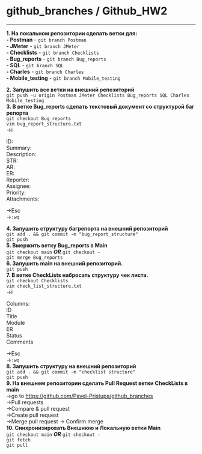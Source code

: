 # github_branches / Github_HW2
____
__1. На локальном репозитории сделать ветки для:__  
__- Postman__ - `git branch Postman`    
__- JMeter__ - `git branch JMeter`    
__- Checklists__ - `git branch Checklists`    
__- Bug_reports__ - `git branch Bug_reports`   
__- SQL__ - `git branch SQL`    
__- Charles__ - `git branch Charles`     
__- Mobile_testing__ - `git branch Mobile_testing`    
  
__2. Запушить все ветки на внешний репозиторий__  
`git push -u origin Postman JMeter Checklists Bug_reports SQL Charles Mobile_testing`  
__3. В ветке Bug_reports сделать текстовый документ со структурой баг репорта__  
`git checkout Bug_reports`  
`vim bug_report_structure.txt`  
->i  
  
ID:  
Summary:  
Description:  
STR:  
AR:  
ER:  
Reporter:  
Assignee:  
Priority:  
Attachments:  
  
->Esc  
->`:wq`  
  
__4. Запушить структуру багрепорта на внешний репозиторий__  
`git add . && git commit -m "bug_report_structure"`  
`git push`  
__5. Вмержить ветку Bug_reports в Main__  
`git checkout main` ___OR___ `git checkout -`  
`git merge Bug_reports`  
__6. Запушить main на внешний репозиторий.__  
`git push`  
__7. В ветке CheckLists набросать структуру чек листа.__  
`git checkout Checklists`  
`vim check_list_structure.txt`  
->i   
    
Columns:  
ID  
Title  
Module  
ER  
Status  
Comments  
  
->Esc  
->`:wq`  
__8. Запушить структуру на внешний репозиторий__  
`git add . && git commit -m "checklist structure"`  
`git push`  
__9. На внешнем репозитории сделать Pull Request ветки CheckLists в main__  
->go to https://github.com/Pavel-Pristupa/github_branches  
->Pull requests  
->Compare & pull request  
->Create pull request  
->Merge pull request -> Confirm merge  
__10. Синхронизировать Внешнюю и Локальную ветки Main__  
`git checkout main` ___OR___ `git checkout -`  
`git fetch`  
`git pull`  
